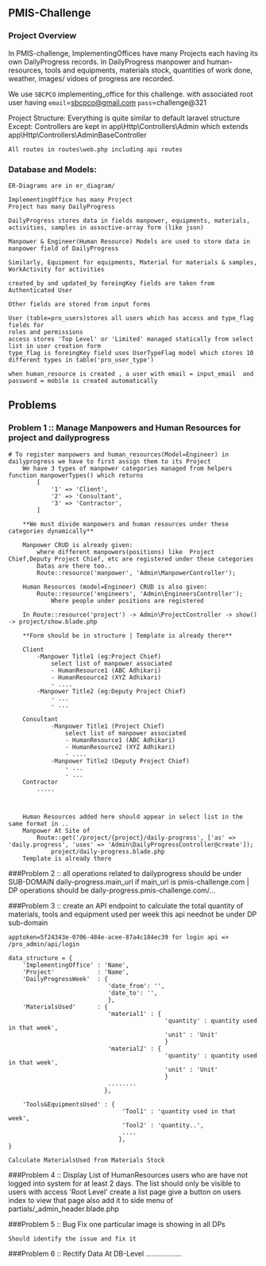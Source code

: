 ## PMIS-Challenge
### Project Overview
In PMIS-challenge, ImplementingOffices have many Projects each having its own DailyProgress records. 
In DailyProgress manpower and human-resources, tools and equipments, materials stock, quantities of work done, weather, images/
vidoes of progress are recorded.

We use `SBCPCO` implementing_office for this challenge. 
    with associated root user having 
    `email`=sbcpco@gmail.com `pass`=challenge@321
    

Project Structure:
    Everything is quite similar to default laravel structure
    Except:
        Controllers are kept in app\Http\Controllers\Admin which extends app\Http\Controllers\AdminBaseController
       
    All routes in routes\web.php including api routes
        
### Database and Models:
    ER-Diagrams are in er_diagram/
    
    ImplementingOffice has many Project
    Project has many DailyProgress
    
    DailyProgress stores data in fields manpower, equipments, materials, activities, samples in assoctive-array form (like json)
    
    Manpower & Engineer(Human Resource) Models are used to store data in manpower field of DailyProgress
    
    Similarly, Equipment for equipments, Material for materials & samples, WorkActivity for activities
    
    created_by and updated_by foreingKey fields are taken from Authenticated User
    
    Other fields are stored from input forms 
    
    User (table=pro_users)stores all users which has access and type_flag fields for
    roles and permissions
    access stores 'Top Level' or 'Limited' managed statically from select list in user creation form
    type_flag is foreingKey field uses UserTypeFlag model which stores 10 different types in table('pro_user_type')
    
    when human_resource is created , a user with email = input_email  and password = mobile is created automatically 
        
## Problems
### Problem 1 :: Manage Manpowers and Human Resources for project and dailyprogress
    # To register manpowers and human_resources(Model=Engineer) in dailyprogress we have to first assign them to its Project 
        We have 3 types of manpower categories managed from helpers function manpowerTypes() which returns 
            [
                '1' => 'Client',
                '2' => 'Consultant',
                '3' => 'Contractor',
            ]
        
        **We must divide manpowers and human resources under these categories dynamically** 
        
        Manpower CRUD is already given:
            where different manpowers(positions) like  Project Chief,Deputy Project Chief, etc are registered under these categories
            Datas are there too..
            Route::resource('manpower', 'Admin\ManpowerController');
        
        Human Resources (model=Engineer) CRUD is also given:
            Route::resource('engineers', 'Admin\EngineersController');
                Where people under positions are registered
        
        In Route::resource('project') -> Admin\ProjectController -> show() -> project/show.blade.php 
        
        **Form should be in structure | Template is already there**
        
        Client
            -Manpower Title1 (eg:Project Chief)
                select list of manpower associated
                - HumanResource1 (ABC Adhikari)
                - HumanResource2 (XYZ Adhikari)
                - ....
            -Manpower Title2 (eg:Deputy Project Chief)     
                - ...
                - ...  
        
        Consultant
                -Manpower Title1 (Project Chief)
                    select list of manpower associated
                    - HumanResource1 (ABC Adhikari)
                    - HumanResource2 (XYZ Adhikari)
                    - ....
                -Manpower Title2 (Deputy Project Chief)     
                    - ...
                    - ...  
        Contractor
            .....
            
            
            
        Human Resources added here should appear in select list in the same format in ..
        Manpower At Site of
            Route::get('/project/{project}/daily-progress', ['as' => 'daily.progress', 'uses' => 'Admin\DailyProgressController@create']);
                project/daily-progress.blade.php        
        Template is already there
        
        
###Problem 2 :: all operations related to dailyprogress should be under SUB-DOMAIN daily-progress.main_url 
     if main_url is pmis-challenge.com | DP operations should be daily-progress.pmis-challenge.com/...

  
###Problem 3 :: create an API endpoint to calculate the total quantity of  materials, tools and equipment used per week
    this api neednot be under DP sub-domain 
    
    apptoken=5f24343e-0706-484e-acee-87a4c184ec39 for login api => /pro_admin/api/login
    
    data_structure = {
        'ImplementingOffice' : 'Name',
        'Project'            : 'Name',
        'DailyProgressWeek'  : {
                                'date_from': '',
                                'date_to': '',
                                },
        'MaterialsUsed'      : {
                                'material1' : {
                                                'quantity' : quantity used in that week',
                                                'unit' : 'Unit'
                                                }
                                'material2' : {
                                                'quantity' : quantity used in that week',
                                                'unit' : 'Unit'
                                                }
                                ........
                               },
                               
        'Tools&EquipmentsUsed' : {
                                    'Tool1' : 'quantity used in that week',
                                    'Tool2' : 'quantity..',
                                    ....
                                   },
    }
    
    Calculate MaterialsUsed from Materials Stock 
    
    
    
###Problem 4 :: Display List of HumanResources users who are have not logged into system for at least 2 days. The list should only be visible to users with access 'Root Level'
    create a list page
    give a button on users index to view that page
    also add it to side menu of partials/_admin_header.blade.php
    
###Problem 5 :: Bug Fix
    one particular image is showing in all DPs 
    
    Should identify the issue and fix it
    
    
###Problem 6 :: Rectify Data At DB-Level
    ..................


      